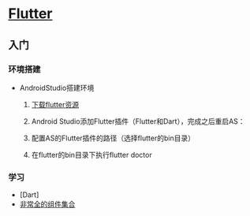 # [Flutter](https://flutterchina.club/setup-windows/ )

## 入门

### 环境搭建

+ AndroidStudio搭建环境

  1. [下载flutter资源](https://flutter.dev/docs/development/tools/sdk/releases#windows)

  2. Android Studio添加Flutter插件（Flutter和Dart），完成之后重启AS：

  3. 配置AS的Flutter插件的路径（选择flutter的bin目录）

  4. 在flutter的bin目录下执行flutter doctor

### 学习

+ [Dart]
+ [非常全的组件集合](https://github.com/toly1994328/FlutterUnit)

